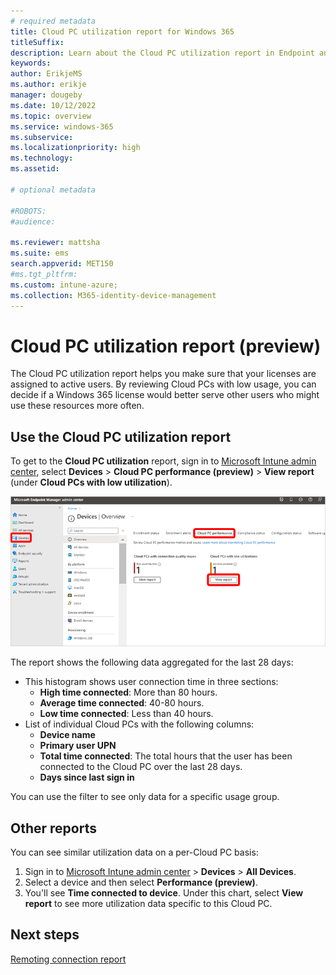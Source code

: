 ```yaml
---
# required metadata
title: Cloud PC utilization report for Windows 365
titleSuffix:
description: Learn about the Cloud PC utilization report in Endpoint analytics for Windows 365 Cloud PCs.
keywords:
author: ErikjeMS  
ms.author: erikje
manager: dougeby
ms.date: 10/12/2022
ms.topic: overview
ms.service: windows-365
ms.subservice:
ms.localizationpriority: high
ms.technology:
ms.assetid: 

# optional metadata

#ROBOTS:
#audience:

ms.reviewer: mattsha
ms.suite: ems
search.appverid: MET150
#ms.tgt_pltfrm:
ms.custom: intune-azure;
ms.collection: M365-identity-device-management
---
```


# Cloud PC utilization report (preview)

The Cloud PC utilization report helps you make sure that your licenses are assigned to active users. By reviewing Cloud PCs with low usage, you can decide if a Windows 365 license would better serve other users who might use these resources more often.

## Use the Cloud PC utilization report

To get to the **Cloud PC utilization** report, sign in to [Microsoft Intune admin center](https://go.microsoft.com/fwlink/?linkid=2109431), select **Devices** > **Cloud PC performance (preview)** > **View report** (under **Cloud PCs with low utilization**).

![Screenshot of getting to the Cloud PC utilization report.](./media/report-cloud-pc-utilization/view-report.png)

The report shows the following data aggregated for the last 28 days:

- This histogram shows user connection time in three sections:
  - **High time connected**: More than 80 hours.
  - **Average time connected**: 40-80 hours.
  - **Low time connected**: Less than 40 hours.
- List of individual Cloud PCs with the following columns:
  - **Device name**
  - **Primary user UPN**
  - **Total time connected**: The total hours that the user has been connected to the Cloud PC over the last 28 days.
  - **Days since last sign in**

You can use the filter to see only data for a specific usage group.

## Other reports

You can see similar utilization data on a per-Cloud PC basis:

1. Sign in to [Microsoft Intune admin center](https://go.microsoft.com/fwlink/?linkid=2109431) > **Devices** > **All Devices**.
2. Select a device and then select **Performance (preview)**.
3. You'll see **Time connected to device**. Under this chart, select **View report** to see more utilization data specific to this Cloud PC.

<!-- ########################## -->
## Next steps

[Remoting connection report](report-remoting-connection.md)
